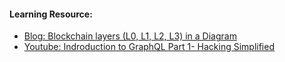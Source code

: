 
#### Learning Resource:

  * [Blog: Blockchain layers (L0, L1, L2, L3) in a Diagram](https://medium.com/@nick.5montana/blockchain-layers-l0-l1-l2-l3-in-a-diagram-569162398db)  
  * [Youtube: Indroduction to GraphQL Part 1- Hacking Simplified](https://www.youtube.com/watch?v=w0QOAacuPgQ&t=10s)  

    
    

